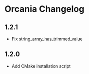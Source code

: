 # Orcania Changelog

## 1.2.1

- Fix string_array_has_trimmed_value

## 1.2.0

- Add CMake installation script
